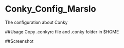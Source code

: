 Conky_Config_Marslo
===================

The configuration about Conky

##Usage
Copy .conkyrc file and .conky folder in $HOME

##Screenshot

